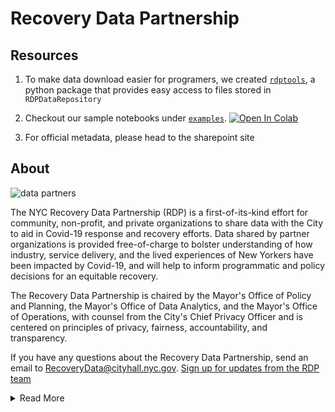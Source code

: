 # Recovery Data Partnership

## Resources

1. To make data download easier for programers, we created [`rdptools`](https://github.com/MODA-NYC/db-recovery-data-partnership/blob/master/rdptools/README.md), a python package that provides easy access to files stored in `RDPDataRepository`

2. Checkout our sample notebooks under [`examples`](https://github.com/MODA-NYC/db-recovery-data-partnership/tree/master/examples). [![Open In Colab](https://colab.research.google.com/assets/colab-badge.svg)](https://colab.research.google.com/github/MODA-NYC/db-recovery-data-partnership/blob/master/examples/example_data_import.ipynb)

3. For official metadata, please head to the sharepoint site

## About

![data partners](https://www1.nyc.gov/assets/analytics/images/content/pages/partners.png)

The NYC Recovery Data Partnership (RDP) is a first-of-its-kind effort for community, non-profit, and private organizations to share data with the City to aid in Covid-19 response and recovery efforts. Data shared by partner organizations is provided free-of-charge to bolster understanding of how industry, service delivery, and the lived experiences of New Yorkers have been impacted by Covid-19, and will help to inform programmatic and policy decisions for an equitable recovery.

The Recovery Data Partnership is chaired by the Mayor's Office of Policy and Planning, the Mayor's Office of Data Analytics, and the Mayor's Office of Operations, with counsel from the City's Chief Privacy Officer and is centered on principles of privacy, fairness, accountability, and transparency.

If you have any questions about the Recovery Data Partnership, send an email to RecoveryData@cityhall.nyc.gov. [Sign up for updates from the RDP team](http://eepurl.com/g-XpXb)

<details>
<summary> Read More </summary>

## Prospective Partners: Want to Share Data with the City

Please complete the [New Data Partner Application form](https://nyc-moda.forms.fm/rdp-new-data-partner-application-form) to help familiarize us with your organization, and contextualize your organization's data and information that could aid in the City's Covid-19 response and recovery. Applications are rolling, and the City anticipates announcing a second cohort of partners in late summer.

The City welcomes applications from community, non-profit, and private organizations. Criteria for evaluating organization applications to join as data partners include but are not limited to:

- Significant organization NYC presence and NYC data
- Applicability for use in City's analysis to support Covid-19 response and recovery efforts
- Frequently updated and standardized data, as opposed to static or snapshots
- Representation across NYC neighborhoods, and granularity (e.g. neighborhood, census block)
- Data is responsibly collected with consent and de-identified demographic data from users (e.g. age, race, gender)
- Baseline historical data that enables pre-Covid-19 comparisons
- Technical capacity to support building automation of data transfer

## Current Data Partners

A list of current partners and the data they are sharing with the City is below:

<table class="rt" border="0" cellpadding="0" cellspacing="0">
<thead>
<tr>
<th>Partner</th> <th>Data Being Shared</th>
</tr>
</thead>
<tbody>
<tr>
<td data-label="Partner"><b><a href="https://streeteasy.com/" class="exitlink">StreetEasy</a>, </b><i>Zillow Group's NYC brand</i></td>
<td data-label="Data Being Shared">Weekly real estate market metrics by neighborhood.</td>
</tr>
<tr>
<td data-label="Partner"><b><a href="https://www.linkedin.com/" class="exitlink">LinkedIn</a></b></td>
<td data-label="Data Being Shared">LinkedIn Hiring Rate, a real-time measure of hiring activity based on LinkedIn members who add a new employer to their profile.</td>
</tr>
<tr>
<td data-label="Partner"><b><a href="https://www.kinsahealth.co/" class="exitlink">Kinsa</a></b></td>
<td data-label="Data Being Shared">Aggregated rates of illness and atypical illness from Kinsa smart thermometer readings.</td>
</tr>
<tr>
<td data-label="Partner"><b><a href="http://foursquare.com/" class="exitlink">Foursquare</a></b></td>
<td data-label="Data Being Shared">Aggregated foot traffic data by neighborhood and specific types of businesses.</td>
</tr>
<tr>
<td data-label="Partner"><b><a href="https://beta.nyc/products/open-maps/" class="exitlink">BetaNYC</a> </b><i>and a coalition of neighborhood groups</i></td>
<td data-label="Data Being Shared">
<p>Community-maintained directories of businesses and other essential services, their hours, and other details during the Covid-19 pandemic.</p>
</td>
</tr>
<tr>
<td data-label="Partner"><b><a href="https://ioby.org/" class="exitlink">ioby</a></b></td>
<td data-label="Data Being Shared">Descriptions of community-based crowdfunding projects and donation transactions.</td>
</tr>
<tr>
<td data-label="Partner"><b><a href="https://www.safegraph.com/" class="exitlink">SafeGraph</a></b></td>
<td data-label="Data Being Shared">Business listings, building footprints/polygons, and anonymized foot traffic data.</td>
</tr>
<tr>
<td data-label="Partner"><b><a href="https://oats.org/" class="exitlink">OATS</a></b></td>
<td data-label="Data Being Shared">Sociodemographic information and the degree tech usage/fluency of OATS users, older adults seeking age-appropriate technology training.</td>
</tr>
<tr>
<td data-label="Partner"><b><a href="https://www.cuebiq.com/" class="exitlink">Cuebiq</a></b></td>
<td data-label="Data Being Shared">Aggregate mobility and density insights, and visit trends to key points of interest, such as businesses, public venues and transportation stations.</td>
</tr>
<tr>
<td data-label="Partner"><b><a href="https://upsolve.org/" class="exitlink">Upsolve</a></b></td>
<td data-label="Data Being Shared">Demographic information about New Yorkers signing up for personal bankruptcy services and why they are filing for bankruptcy.</td>
</tr>
<tr>
<td data-label="Partner"><b><a href="http://urbansystemslab.com/" class="exitlink">Urban Systems Lab</a></b></td>
<td data-label="Data Being Shared">Survey results on access to parks and open space during the pandemic.</td>
</tr>
</tbody>
</table>

## City Agencies: Want to Access the Data for Analysis

Before receiving access to partnership datasets, all City agencies are required to submit an application to the RDP team that describes their intended responsible data use and analysis. Use cases will be reviewed by Partnership staff, with input from a panel of external advisors (described below). City agencies may begin submitting use applications to access data in late July 2020.

The application form and data catalog will be linked here as soon as they are available.

## Leadership and Staff

**Dominic Williams** serves as a Co-Chair and Chief Policy Officer and Director of the Mayor's Office of Policy and Planning.

**Kelly Jin** serves as a Co-Chair and as Chief Analytics Officer and Director of the Mayor's Office of Data Analytics.

**Jeff Thamkittikasem** serves as a Co-Chair and Director of the Mayor's Office of Operations.

Staff from the Mayor's Office of Policy and Planning, the Mayor's Office of Data Analytics, and the Mayor's Office of Operations support the initiative.

## Advisors

To support the Recovery Data Partnership, the City has engaged advisors who are data experts and practitioners from academic institutions and community-based organizations to draw on their expertise to provide input on potential data uses. Advisors include:

- Erica Bond - Data Collaborative for Justice, Chief Policy Strategist
- Sophia Halkitis - Citizens Committee for Children New York, Research and Data Team
- Robinson Hernandez - Company, Executive Director of the Urban Tech Hub
- Shaina Horowitz - New Lab, Vice President of Product & Programs
- Aankit Patel - CUNY, Director of STEM Education Programs
- Stefaan Verhulst - GovLab, Cofounder and Chief Research and Development Officer
- Alice Xiang - AI Researcher

## Guiding Principles of the Partnership

The City has designed this partnership with New Yorkers and the following principles in mind:

Equity and Fairness: The City aims to seek and use representative data of the lived experiences of New Yorkers from all backgrounds and geographies to inform efforts for an equitable recovery.
Transparency and Accountability: The Recovery Data Partnership team will review all proposed City uses of data provided by partners, and information about data uses will be made publicly available for New Yorkers to see how data is being used through analysis. Partnership advisors will have an opportunity to contribute their ideas and expertise as part of the City's review process.
Privacy: The City takes protecting and being a custodian of New Yorkers' information very seriously. All partners have agreed to adhere to City privacy and confidentiality guidelines, and the City will restrict data access to agencies and analysts with approved Covid-19-related use cases.

## Contact Us

If you have any questions about the Recovery Data Partnership, send an email to RecoveryData@cityhall.nyc.gov.
</details>
